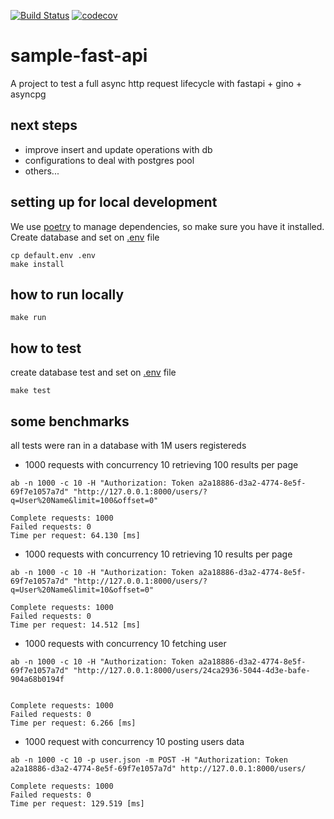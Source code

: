 [![Build Status](https://travis-ci.org/fvlima/sample-fast-api.svg?branch=master)](https://travis-ci.org/fvlima/sample-fast-api)
[![codecov](https://codecov.io/gh/fvlima/sample-fast-api/branch/master/graph/badge.svg)](https://codecov.io/gh/fvlima/sample-fast-api)

# sample-fast-api

A project to test a full async http request lifecycle with fastapi + gino + asyncpg

## next steps
- improve insert and update operations with db
- configurations to deal with postgres pool
- others...

## setting up for local development

We use [poetry](https://poetry.eustace.io/) to manage dependencies, so make sure you have it installed.
Create database and set on [.env](https://github.com/fvlima/sample-fast-api/blob/master/default.env) file


```
cp default.env .env
make install
```

## how to run locally


```
make run
```

## how to test

create database test and set on [.env](https://github.com/fvlima/sample-fast-api/blob/master/default.env) file
```
make test
```

## some benchmarks
all tests were ran in a database with 1M users registereds

- 1000 requests with concurrency 10 retrieving 100 results per page
```
ab -n 1000 -c 10 -H "Authorization: Token a2a18886-d3a2-4774-8e5f-69f7e1057a7d" "http://127.0.0.1:8000/users/?q=User%20Name&limit=100&offset=0"

Complete requests: 1000
Failed requests: 0
Time per request: 64.130 [ms]
```

- 1000 requests with concurrency 10 retrieving 10 results per page
```
ab -n 1000 -c 10 -H "Authorization: Token a2a18886-d3a2-4774-8e5f-69f7e1057a7d" "http://127.0.0.1:8000/users/?q=User%20Name&limit=10&offset=0"

Complete requests: 1000
Failed requests: 0
Time per request: 14.512 [ms]
```

- 1000 requests with concurrency 10 fetching  user
```
ab -n 1000 -c 10 -H "Authorization: Token a2a18886-d3a2-4774-8e5f-69f7e1057a7d" "http://127.0.0.1:8000/users/24ca2936-5044-4d3e-bafe-904a68b0194f


Complete requests: 1000
Failed requests: 0
Time per request: 6.266 [ms]
```


- 1000 request with concurrency 10 posting users data
```
ab -n 1000 -c 10 -p user.json -m POST -H "Authorization: Token a2a18886-d3a2-4774-8e5f-69f7e1057a7d" http://127.0.0.1:8000/users/

Complete requests: 1000
Failed requests: 0
Time per request: 129.519 [ms]
```
